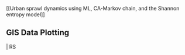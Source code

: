 [[Urban sprawl dynamics using ML, CA-Markov chain, and the Shannon entropy model]]

## GIS Data Plotting

| RS
